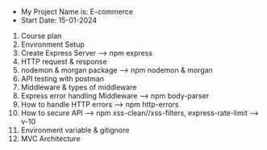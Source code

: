- My Project Name is: E-commerce
- Start Date: 15-01-2024 

1. Course plan
2. Environment Setup
3. Create Express Server --> npm express
4. HTTP request & response
5. nodemon & morgan package --> npm nodemon & morgan
6. API testing with postman
7. Middleware & types of middleware
8. Express error handling Middleware --> npm body-parser
9. How to handle HTTP errors --> npm http-errors
10. How to secure API --> npm xss-clean//xss-filters, express-rate-limit --> v-10
11. Environment variable & gitignore
12. MVC Architecture 

